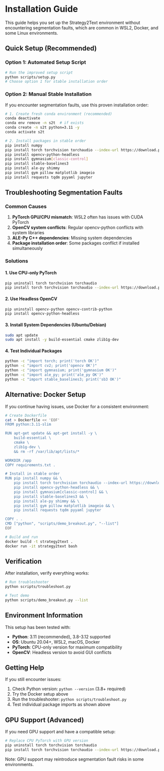 # Installation Guide

This guide helps you set up the Strategy2Text environment without encountering segmentation faults, which are common in WSL2, Docker, and some Linux environments.

## Quick Setup (Recommended)

### Option 1: Automated Setup Script
```bash
# Run the improved setup script
python scripts/setup.py
# Choose option 1 for stable installation order
```

### Option 2: Manual Stable Installation
If you encounter segmentation faults, use this proven installation order:

```bash
# 1. Create fresh conda environment (recommended)
conda deactivate
conda env remove -n s2t  # if exists
conda create -n s2t python=3.11 -y
conda activate s2t

# 2. Install packages in stable order
pip install numpy
pip install torch torchvision torchaudio --index-url https://download.pytorch.org/whl/cpu
pip install opencv-python-headless
pip install gymnasium[classic-control]
pip install stable-baselines3
pip install ale-py shimmy
pip install gym pillow matplotlib imageio
pip install requests tqdm pyyaml jupyter
```

## Troubleshooting Segmentation Faults

### Common Causes
1. **PyTorch GPU/CPU mismatch**: WSL2 often has issues with CUDA PyTorch
2. **OpenCV system conflicts**: Regular opencv-python conflicts with system libraries
3. **ALE-Py C++ dependencies**: Missing system dependencies
4. **Package installation order**: Some packages conflict if installed simultaneously

### Solutions

#### 1. Use CPU-only PyTorch
```bash
pip uninstall torch torchvision torchaudio
pip install torch torchvision torchaudio --index-url https://download.pytorch.org/whl/cpu
```

#### 2. Use Headless OpenCV
```bash
pip uninstall opencv-python opencv-contrib-python
pip install opencv-python-headless
```

#### 3. Install System Dependencies (Ubuntu/Debian)
```bash
sudo apt update
sudo apt install -y build-essential cmake zlib1g-dev
```

#### 4. Test Individual Packages
```bash
python -c "import torch; print('torch OK')"
python -c "import cv2; print('opencv OK')"
python -c "import gymnasium; print('gymnasium OK')"
python -c "import ale_py; print('ale_py OK')"
python -c "import stable_baselines3; print('sb3 OK')"
```

## Alternative: Docker Setup

If you continue having issues, use Docker for a consistent environment:

```bash
# Create Dockerfile
cat > Dockerfile << 'EOF'
FROM python:3.11-slim

RUN apt-get update && apt-get install -y \
    build-essential \
    cmake \
    zlib1g-dev \
    && rm -rf /var/lib/apt/lists/*

WORKDIR /app
COPY requirements.txt .

# Install in stable order
RUN pip install numpy && \
    pip install torch torchvision torchaudio --index-url https://download.pytorch.org/whl/cpu && \
    pip install opencv-python-headless && \
    pip install gymnasium[classic-control] && \
    pip install stable-baselines3 && \
    pip install ale-py shimmy && \
    pip install gym pillow matplotlib imageio && \
    pip install requests tqdm pyyaml jupyter

COPY . .
CMD ["python", "scripts/demo_breakout.py", "--list"]
EOF

# Build and run
docker build -t strategy2text .
docker run -it strategy2text bash
```

## Verification

After installation, verify everything works:

```bash
# Run troubleshooter
python scripts/troubleshoot.py

# Test demo
python scripts/demo_breakout.py --list
```

## Environment Information

This setup has been tested with:
- **Python**: 3.11 (recommended), 3.8-3.12 supported
- **OS**: Ubuntu 20.04+, WSL2, macOS, Docker
- **PyTorch**: CPU-only version for maximum compatibility
- **OpenCV**: Headless version to avoid GUI conflicts

## Getting Help

If you still encounter issues:
1. Check Python version: `python --version` (3.8+ required)
2. Try the Docker setup above
3. Run the troubleshooter: `python scripts/troubleshoot.py`
4. Test individual package imports as shown above

## GPU Support (Advanced)

If you need GPU support and have a compatible setup:

```bash
# Replace CPU PyTorch with GPU version
pip uninstall torch torchvision torchaudio
pip install torch torchvision torchaudio --index-url https://download.pytorch.org/whl/cu118
```

Note: GPU support may reintroduce segmentation fault risks in some environments. 